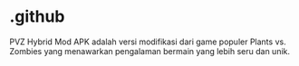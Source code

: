 # .github
PVZ Hybrid Mod APK adalah versi modifikasi dari game populer Plants vs. Zombies yang menawarkan pengalaman bermain yang lebih seru dan unik. 
